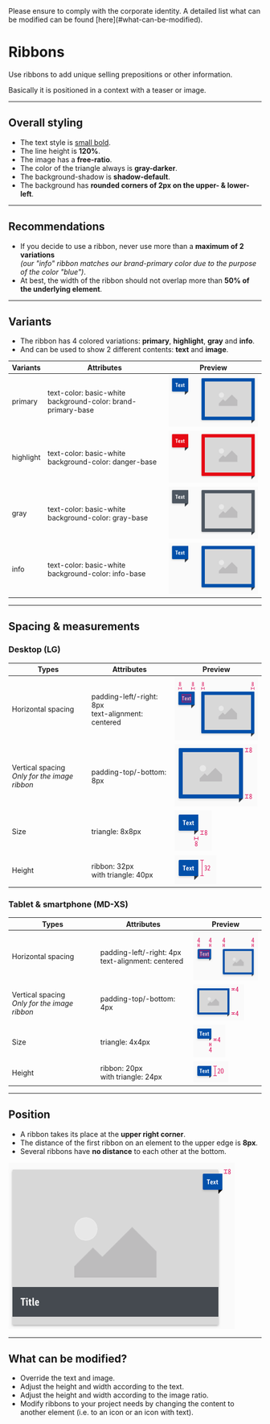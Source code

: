 <AlertInfo alertHeadline="Modifiable">
Please ensure to comply with the corporate identity. A detailed list what can be modified can be found [here](#what-can-be-modified).
</AlertInfo>

# Ribbons

Use ribbons to add unique selling prepositions or other information.

Basically it is positioned in a context with a teaser or image.

---

## Overall styling

- The text style is [small bold](../../General/Typography/Typography.md#small-bold).
- The line height is **120%**.
- The image has a **free-ratio**.
- The color of the triangle always is **gray-darker**.
- The background-shadow is **shadow-default**.
- The background has **rounded corners of 2px on the upper- & lower-left**.

---

## Recommendations

- If you decide to use a ribbon, never use more than a **maximum of 2 variations** <br>*(our "info" ribbon matches our brand-primary color due to the purpose of the color "blue")*.
- At best, the width of the ribbon should not overlap more than **50% of the underlying element**.

---

## Variants

- The ribbon has 4 colored variations: **primary**, **highlight**, **gray** and **info**.
- And can be used to show 2 different contents: **text** and **image**.

| Variants | Attributes | Preview |
|---|---|---|
| primary | text-color: basic-white<br>background-color: brand-primary-base | ![primary](assets/variants/primary@1x.png) |
| highlight | text-color: basic-white<br>background-color: danger-base | ![highlight](assets/variants/highlight@1x.png) |
| gray | text-color: basic-white<br>background-color: gray-base | ![gray](assets/variants/gray@1x.png) |
| info | text-color: basic-white<br>background-color: info-base | ![info](assets/variants/info@1x.png) |

---

## Spacing & measurements

### Desktop (LG)

| Types | Attributes | Preview |
|---|---|---|
| Horizontal spacing | padding-left/-right: 8px<br>text-alignment: centered | ![Horizontal spacing (LG)](assets/measurements/LG/horizontal-spacing@1x.png) |
| Vertical spacing<br>*Only for the image ribbon*  | padding-top/-bottom: 8px | ![Vertical spacing (LG)](assets/measurements/LG/vertical-spacing@1x.png) |
| Size | triangle: 8x8px | ![Size: triangle (LG)](assets/measurements/LG/size@1x.png) |
| Height | ribbon: 32px<br>with triangle: 40px | ![Height (LG)](assets/measurements/LG/height@1x.png) |

### Tablet & smartphone (MD-XS)

| Types | Attributes | Preview |
|---|---|---|
| Horizontal spacing | padding-left/-right: 4px<br>text-alignment: centered | ![Horizontal spacing (MD-XS)](assets/measurements/MD-XS/horizontal-spacing@1x.png) |
| Vertical spacing<br>*Only for the image ribbon*  | padding-top/-bottom: 4px | ![Vertical spacing (MD-XS)](assets/measurements/MD-XS/vertical-spacing@1x.png) |
| Size | triangle: 4x4px | ![Size: triangle (MD-XS)](assets/measurements/MD-XS/size@1x.png) |
| Height | ribbon: 20px<br>with triangle: 24px | ![Height (MD-XS)](assets/measurements/MD-XS/height@1x.png) |

---

## Position

- A ribbon takes its place at the **upper right corner**.
- The distance of the first ribbon on an element to the upper edge is **8px**.
- Several ribbons have **no distance** to each other at the bottom.

![position](assets/position/product-tile@1x.png)

---

## What can be modified?

- Override the text and image.
- Adjust the height and width according to the text.
- Adjust the height and width according to the image ratio.
- Modify ribbons to your project needs by changing the content to another element (i.e. to an icon or an icon with text).

